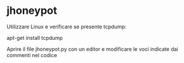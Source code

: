 # jhoneypot

Utilizzare Linux e verificare se presente tcpdump: 

apt-get install tcpdump

Aprire il file jhoneypot.py con un editor e modificare le voci indicate dai commenti nel codice
